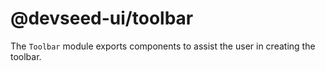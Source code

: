 # @devseed-ui/toolbar

The `Toolbar` module exports components to assist the user in creating the toolbar.
